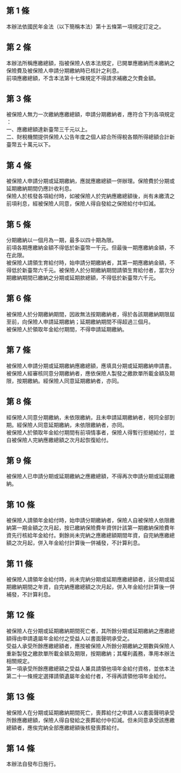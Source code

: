 第 1 條
-------
本辦法依國民年金法（以下簡稱本法）第十五條第一項規定訂定之。

第 2 條
-------
本辦法所稱應繳總額，指被保險人依本法規定，已開單應繳納而未繳納之  
保險費及被保險人申請分期繳納時已核計之利息。  
前項應繳總額，不含本法第十七條規定不得請求補繳之欠費金額。

第 3 條
-------
被保險人無力一次繳納應繳總額，申請分期繳納者，應符合下列各項規定  
：  
一、應繳總額達新臺幣三千元以上。  
二、財稅機關提供保險人公告年度之個人綜合所得稅各類所得總額合計新  
    臺幣五十萬元以下。

第 4 條
-------
被保險人申請分期或延期繳納，應就應繳總額一併辦理。保險費於分期或  
延期繳納期間仍應計收利息。  
保險人於核發各項給付時，如被保險人於完納應繳總額後，尚有未繳清之  
前項利息，經被保險人同意，保險人得自發給之保險給付中扣減。

第 5 條
-------
分期繳納以一個月為一期，最多以四十期為限。  
前項各期應繳納金額不得低於新臺幣一千元。但最後一期應繳納金額，不  
在此限。  
被保險人請領生育給付時，始申請分期繳納者，其第一期應繳納金額，不  
得低於新臺幣六千元。被保險人於分期繳納期間請領生育給付者，當次分  
期繳納期間已繳納之分期或延期款總額，不得低於新臺幣六千元。

第 6 條
-------
被保險人於分期繳納期間，因故無法按期繳納者，得於各該期繳納期限屆  
至前，向保險人申請延期繳納；延期繳納期間不得超過三個月。  
被保險人於領取年金給付期間，不得申請延期繳納。

第 7 條
-------
被保險人申請分期或延期繳納應繳總額，應填具分期或延期繳納申請書。  
被保險人經審核同意分期繳納者，應依保險人製發之繳款單所載金額及期  
限，按期繳納。經保險人同意延期繳納者，亦同。

第 8 條
-------
經保險人同意分期繳納，未依限繳納，且未申請延期繳納者，視同全部到  
期。經保險人同意延期繳納，未依限繳納者，亦同。  
被保險人於領取年金給付期間有前項情事者，保險人得暫行拒絕給付，並  
自被保險人完納應繳總額之次月起恢復給付。

第 9 條
-------
被保險人已申請分期或延期繳納之應繳總額，不得再次申請分期或延期繳  
納。

第 10 條
--------
被保險人請領年金給付時，始申請分期繳納者，保險人自被保險人依限繳  
納第一期金額之次月起，按已繳納保險費年資併計該第一期繳納保險費年  
資先行核給年金給付。剩餘尚未完納之應繳總額期間年資，自完納應繳總  
額之次月起，併入年金給付計算後一併補發，不計算利息。

第 11 條
--------
被保險人請領年金給付時，尚未完納分期或延期應繳總額者，該分期或延  
期繳納期間之年資，自完納應繳總額之次月起，併入年金給付計算後一併  
補發，不計算利息。

第 12 條
--------
被保險人在分期或延期繳納期間死亡者，其所餘分期或延期繳納之應繳總  
額得由申請遺屬年金給付之受益人以書面聲明承受之。  
受益人承受所餘應繳總額者，應按被保險人所餘分期繳納之期數與保險人  
重新製發之繳款單所載金額及期限，按期繳納；其權利義務，準用本辦法  
相關規定。  
第一項承受所餘應繳總額之受益人兼具請領他項年金給付資格，並依本法  
第二十一條規定選擇請領遺屬年金給付者，不得再請領他項年金給付。

第 13 條
--------
被保險人在分期或延期繳納期間死亡，喪葬給付之申請人以書面聲明承受  
所餘應繳總額，保險人得自發給之喪葬給付中扣減。但未同意承受該應繳  
總額者，應俟完納全部應繳總額後核發喪葬給付。

第 14 條
--------
本辦法自發布日施行。

